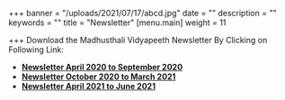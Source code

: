 +++
banner = "/uploads/2021/07/17/abcd.jpg"
date = ""
description = ""
keywords = ""
title = "Newsletter"
[menu.main]
weight = 11

+++
Download the Madhusthali Vidyapeeth Newsletter By Clicking on Following Link:

* [**Newsletter April 2020 to September 2020**](/uploads/2021/07/22/mv-newsletter-april-to-sept-2020.pdf)
* [**Newsletter October 2020 to March 2021**](/uploads/2021/07/17/mv-newsletter-oct-20-to-mar-21.pdf "newsletter")
* [**Newsletter April 2021 to June 2021**](/uploads/2021/07/15/newsletter-april-2021-to-june-2021.pdf "News")
